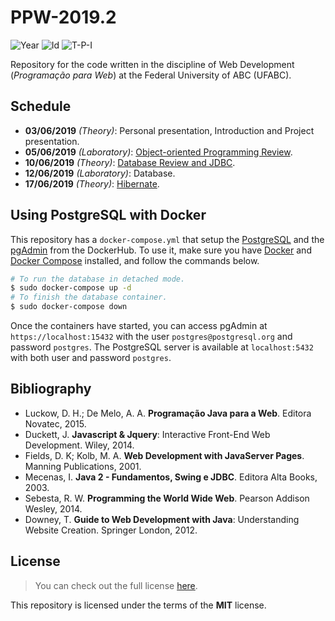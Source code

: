 # PPW-2019.2
![Year][year] ![Id][id] ![T-P-I][tpi]

Repository for the code written in the discipline of
Web Development (*Programação para Web*) at the 
Federal University of ABC (UFABC).

[year]: https://flat.badgen.net/badge/year/2019.2/blue
[id]: https://flat.badgen.net/badge/id/MCZA019-13/orange
[tpi]: https://flat.badgen.net/badge/T-P-I/2-2-4/grey

## Schedule

- **03/06/2019** *(Theory)*: Personal presentation, Introduction
      and Project presentation.
- **05/06/2019** *(Laboratory)*: [Object-oriented Programming Review].
- **10/06/2019** *(Theory)*: [Database Review and JDBC].
- **12/06/2019** *(Laboratory)*: Database.
- **17/06/2019** *(Theory)*: [Hibernate].

[Object-oriented Programming Review]: laboratory/2019.06.05/
[Database Review and JDBC]: laboratory/2019.06.10/
[Hibernate]: laboratory/2019.06.17/

## Using PostgreSQL with Docker

This repository has a `docker-compose.yml` that setup the [PostgreSQL]
and the [pgAdmin] from the DockerHub. To use it, make sure you have
[Docker] and [Docker Compose] installed, and follow the commands below.

```bash
# To run the database in detached mode.
$ sudo docker-compose up -d
# To finish the database container.
$ sudo docker-compose down
```

Once the containers have started, you can access pgAdmin at
`https://localhost:15432` with the user `postgres@postgresql.org`
and password `postgres`. The PostgreSQL server is available at 
`localhost:5432` with both user and password `postgres`.

[PostgreSQL]: https://www.postgresql.org/
[pgAdmin]: https://www.pgadmin.org/
[Docker]: https://www.docker.com/get-started
[Docker Compose]: https://docs.docker.com/compose/

## Bibliography

- Luckow, D. H.; De Melo, A. A. **Programação Java para a Web**.
  Editora Novatec, 2015.
- Duckett, J. **Javascript & Jquery**: Interactive Front-End 
  Web Development. Wiley, 2014.
- Fields, D. K; Kolb, M. A. **Web Development with JavaServer 
  Pages**. Manning Publications, 2001.
- Mecenas, I. **Java 2 - Fundamentos, Swing e JDBC**.
  Editora Alta Books, 2003.
- Sebesta, R. W. **Programming the World Wide Web**.
  Pearson Addison Wesley, 2014.
- Downey, T. **Guide to Web Development with Java**:
  Understanding Website Creation. Springer London, 2012.

## License

> You can check out the full license [here](LICENSE).

This repository is licensed under the terms of the **MIT** license.
